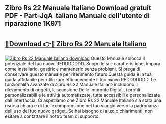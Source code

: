 ## Zibro Rs 22 Manuale Italiano Download gratuit PDF - Part-JqA Italiano Manuale dell'utente di riparazione 1K971

# <h2><a href="http://dfepu95.blite.top/?on=Zibro+Rs+22+Manuale+Italiano">🔗Download 👉🔴 Zibro Rs 22 Manuale Italiano</a></h2>

[![Zibro Rs 22 Manuale Italiano download](https://i.imgur.com/lujVjoI.png)](http://dfepu95.blite.top/?on=Zibro+Rs+22+Manuale+Italiano)
Questo Manuale sblocca il potenziale del tuo nuovo REDDDDDDD. Scopri le sue caratteristiche, impara come installarlo, gestirlo e mantenerlo senza problemi. Si prega di conservare questo manuale per riferimento futuro.Questa guida è la tua guida affidabile per utilizzare efficacemente il tuo nuovo REDDDDDDD. Le funzionalità avanzate di Zibro Rs 22 Manuale Italiano includono il rilevamento di oggetti, la scansione Delle Impronte Digitali, i profili personalizzabili e le attività automatizzate, tutte accessibili e personalizzate dall'interfaccia. Ci aspettiamo che Zibro Rs 22 Manuale Italiano sia stata una risorsa chiara e di facile comprensione nel tuo viaggio verso la padronanza dell'uso del tuo nuovo gadget. Se hai bisogno di aiuto o chiarimenti, non esitare a contattare il nostro team di supporto.
